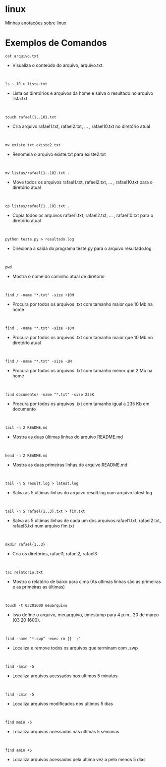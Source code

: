 # linux
Minhas anotações sobre linux


# Exemplos de Comandos
```
cat arquivo.txt
```
- Visualiza o conteúdo do arquivo, arquivo.txt.
<br>

```
ls ~ 1R > lista.txt
```
- Lista os diretórios e arquivos da home e salva o resultado no arquivo lista.txt
<br>

```
touch rafael{1..10}.txt
```
- Cria arquivo rafael1.txt, rafael2.txt, ... , rafael10.txt no diretório atual
<br>

```
mv existe.txt existe2.txt
```
- Renomeia o arquivo existe.txt para existe2.txt
<br>

```
mv listas/rafael{1..10}.txt .
```
- Move todos os arquivos rafael1.txt, rafael2.txt, ... , rafael10.txt para o diretório atual
<br>

```
cp listas/rafael{1..10}.txt .
```
- Copia todos os arquivos rafael1.txt, rafael2.txt, ... , rafael10.txt para o diretório atual
<br>


```
python teste.py > resultado.log
```
- Direciona a saída do programa teste.py para o arquivo resultado.log
<br>

```
pwd
```
- Mostra o nome do caminho atual de diretório
<br>

```
find / -name "*.txt" -size +10M
```
- Procura por todos os arquivos .txt com tamanho maior que 10 Mb na home
<br>

```
find . -name "*.txt" -size +10M
```
- Procura por todos os arquivos .txt com tamanho maior que 10 Mb no diretório atual
<br>

```
find / -name "*.txt" -size -2M
```
- Procura por todos os arquivos .txt com tamanho menor que 2 Mb na home
<br>

```
find documento/ -name "*.txt" -size 235K
```
- Procura por todos os arquivos .txt com tamanho igual a 235 Kb em documento
<br>

```
tail -n 2 README.md
```
- Mostra as duas últimas linhas do arquivo README.md
<br>

```
head -n 2 README.md
```
- Mostra as duas primeiras linhas do arquivo README.md
<br>

```
tail -n 5 result.log > latest.log
```
- Salva as 5 últimas linhas do arquivo result.log num arquivo latest.log
<br>

```
tail -n 5 rafael{1..3}.txt > fim.txt
```
- Salva as 5 últimas linhas de cada um dos arquivos rafael1.txt, rafael2.txt, rafael3.txt num arquivo fim.txt
<br>

```
mkdir rafael{1..3}
```
- Cria os diretórios, rafael1, rafael2, rafael3
<br>

```
tac relatorio.txt
```
- Mostra o relatório de baixo para cima (As ultimas linhas são as primeiras e as primeiras as últimas)
<br>

```
touch -t 03201600 meuarquivo
```
- Isso define o arquivo, meuarquivo, timestamp para 4 p.m., 20 de março (03 20 1600).
<br>

```
find -name "*.swp" -exec rm {} ';'
```
- Localiza e remove todos os arquivos que terminam com .swp
<br>

```
find -amin -5
```
- Localiza arquivos acessados nos ultimos 5 minutos
<br>

```
find -cmin -5
```
- Localiza arquivos modificados nos ultimos 5 dias
<br>

```
find mmin -5
```
- Localiza arquivos acessados nas ultimas 5 semanas
<br>

```
find amin +5
```
- Localiza arquivos acessados pela ultima vez a pelo menos 5 dias
<br>
